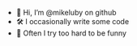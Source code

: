 * 👋 Hi, I’m @mikeluby on github
* 🛠 I occasionally write some code
* 🙊 Often I try too hard to be funny
